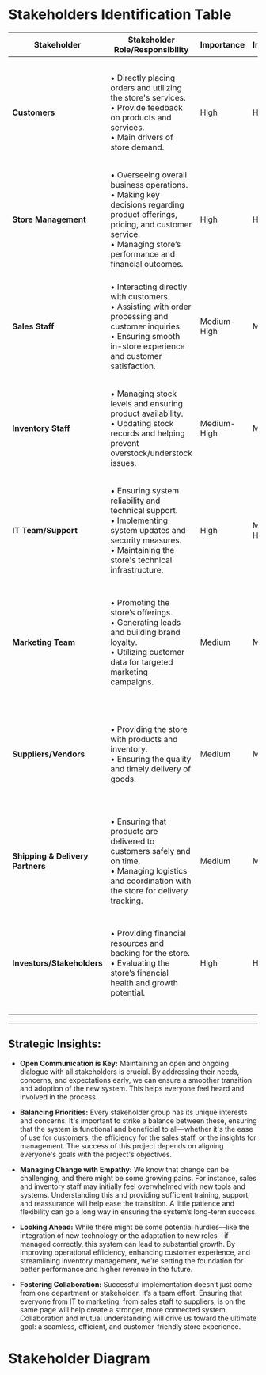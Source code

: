 # Stakeholders Identification Table

| **Stakeholder**           | **Stakeholder Role/Responsibility**                                                | **Importance** | **Influence** | **Interests/Positive Impacts**                                                                 | **Concerns**                                                                                           |
|---------------------------|------------------------------------------------------------------------------------|----------------|---------------|-------------------------------------------------------------------------------------------------|--------------------------------------------------------------------------------------------------------|
| **Customers**              | • Directly placing orders and utilizing the store's services.<br>• Provide feedback on products and services.<br>• Main drivers of store demand. | High           | High          | • Convenient and efficient ordering process.<br>• Improved communication and order tracking.<br>• Satisfaction with timely deliveries. | • Usability issues or bugs in the ordering system.<br>• Concerns over the security of personal data.<br>• High costs of delivery or products. |
| **Store Management**       | • Overseeing overall business operations.<br>• Making key decisions regarding product offerings, pricing, and customer service.<br>• Managing store’s performance and financial outcomes. | High           | High          | • Improved sales and revenue.<br>• Efficient management of orders, inventory, and customer relations.<br>• Data-driven insights for decision-making. | • Uncertainty in system adoption.<br>• Return on investment concerns.<br>• Operational disruption during system transition. |
| **Sales Staff**            | • Interacting directly with customers.<br>• Assisting with order processing and customer inquiries.<br>• Ensuring smooth in-store experience and customer satisfaction. | Medium-High    | Medium        | • Streamlined order management.<br>• Reduced manual work.<br>• Better tools for customer communication and order tracking. | • Adapting to new technology.<br>• Potential changes in job roles or responsibilities.<br>• Fear of job displacement due to automation. |
| **Inventory Staff**        | • Managing stock levels and ensuring product availability.<br>• Updating stock records and helping prevent overstock/understock issues. | Medium-High    | Medium        | • Real-time stock tracking.<br>• Streamlined inventory management.<br>• Better forecasting based on order trends. | • Learning new systems.<br>• Potential errors during transition to new technology.<br>• Training requirements. |
| **IT Team/Support**        | • Ensuring system reliability and technical support.<br>• Implementing system updates and security measures.<br>• Maintaining the store's technical infrastructure. | High           | Medium-High   | • Opportunity to optimize and innovate technical systems.<br>• Developing technical expertise.<br>• Ensuring system security and smooth operations. | • System integration challenges.<br>• Ongoing maintenance and troubleshooting.<br>• Cybersecurity and data protection concerns. |
| **Marketing Team**         | • Promoting the store’s offerings.<br>• Generating leads and building brand loyalty.<br>• Utilizing customer data for targeted marketing campaigns. | Medium         | Medium        | • Increased customer engagement.<br>• Insight into customer behavior for targeted campaigns.<br>• Improved promotional efficiency. | • Data privacy concerns.<br>• Managing customer expectations.<br>• Balancing digital and traditional marketing efforts. |
| **Suppliers/Vendors**      | • Providing the store with products and inventory.<br>• Ensuring the quality and timely delivery of goods. | Medium         | Medium        | • Stable, long-term partnership.<br>• Reliable product demand.<br>• Data collaboration for better inventory management. | • Fluctuating order volumes.<br>• Potential delays or disruptions in supply.<br>• Managing relationships with the store during peak times. |
| **Shipping & Delivery Partners** | • Ensuring that products are delivered to customers safely and on time.<br>• Managing logistics and coordination with the store for delivery tracking. | Medium         | Medium        | • Efficient logistics management.<br>• Opportunity for technological integration (e.g., real-time tracking).<br>• Increased delivery volumes. | • Delays due to system errors.<br>• Complications with delivery during peak times.<br>• Potential logistical challenges with large orders. |
| **Investors/Stakeholders** | • Providing financial resources and backing for the store.<br>• Evaluating the store’s financial health and growth potential. | High           | High          | • Increased profitability and market share.<br>• Long-term growth and scalability.<br>• Return on investment (ROI). | • Market risk and competition.<br>• Financial performance and system ROI.<br>• System integration challenges and cost overruns. |

---

## Strategic Insights:
- **Open Communication is Key:** Maintaining an open and ongoing dialogue with all stakeholders is crucial. By addressing their needs, concerns, and expectations early, we can ensure a smoother transition and adoption of the new system. This helps everyone feel heard and involved in the process.
  
- **Balancing Priorities:** Every stakeholder group has its unique interests and concerns. It's important to strike a balance between these, ensuring that the system is functional and beneficial to all—whether it's the ease of use for customers, the efficiency for the sales staff, or the insights for management. The success of this project depends on aligning everyone's goals with the project's objectives.

- **Managing Change with Empathy:** We know that change can be challenging, and there might be some growing pains. For instance, sales and inventory staff may initially feel overwhelmed with new tools and systems. Understanding this and providing sufficient training, support, and reassurance will help ease the transition. A little patience and flexibility can go a long way in ensuring the system’s long-term success.

- **Looking Ahead:** While there might be some potential hurdles—like the integration of new technology or the adaptation to new roles—if managed correctly, this system can lead to substantial growth. By improving operational efficiency, enhancing customer experience, and streamlining inventory management, we’re setting the foundation for better performance and higher revenue in the future.

- **Fostering Collaboration:** Successful implementation doesn’t just come from one department or stakeholder. It’s a team effort. Ensuring that everyone from IT to marketing, from sales staff to suppliers, is on the same page will help create a stronger, more connected system. Collaboration and mutual understanding will drive us toward the ultimate goal: a seamless, efficient, and customer-friendly store experience.

# Stakeholder Diagram


